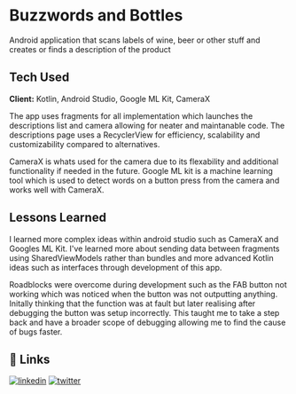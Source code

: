 
# Buzzwords and Bottles

Android application that scans labels of wine, beer or other stuff and creates or finds a description of the product


## Tech Used

**Client:** Kotlin, Android Studio, Google ML Kit, CameraX

The app uses fragments for all implementation which launches the descriptions list and camera allowing for neater and maintanable code. The descriptions page uses a RecyclerView for efficiency, scalability and customizability compared to alternatives.

CameraX is whats used for the camera due to its flexability and additional functionality if needed in the future. Google ML kit is a machine learning tool which is used to detect words on a button press from the camera and works well with CameraX.
## Lessons Learned

I learned more complex ideas within android studio such as CameraX and Googles ML Kit.
 I've learned more about sending data between fragments using SharedViewModels rather than bundles and more advanced Kotlin ideas such as interfaces through development of this app.

Roadblocks were overcome during development such as the FAB button not working which was noticed when the button was not outputting anything. Initally thinking that the function was at fault but later realising after debugging the button was setup incorrectly. This taught me to take a step back and have a broader scope of debugging allowing me to find the cause of bugs faster.


## 🔗 Links
[![linkedin](https://img.shields.io/badge/linkedin-0A66C2?style=for-the-badge&logo=linkedin&logoColor=white)](https://www.linkedin.com/in/dylan-champion/)
[![twitter](https://img.shields.io/badge/twitter-1DA1F2?style=for-the-badge&logo=twitter&logoColor=white)](https://x.com/dialn4murder)

